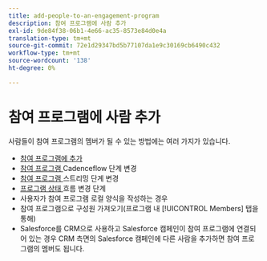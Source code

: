 ```yaml
---
title: add-people-to-an-engagement-program
description: 참여 프로그램에 사람 추가
exl-id: 9de84f38-06b1-4e66-ac35-8573e84d0e4a
translation-type: tm+mt
source-git-commit: 72e1d29347bd5b77107da1e9c30169cb6490c432
workflow-type: tm+mt
source-wordcount: '138'
ht-degree: 0%

---
```


# 참여 프로그램에 사람 추가

사람들이 참여 프로그램의 멤버가 될 수 있는 방법에는 여러 가지가 있습니다.

* [참여 프로그램에 추가](https://docs.marketo.com/display/DOCS/Add+to+Engagement+Program)
* [참여 프로그램 ](https://docs.marketo.com/display/DOCS/Change+Engagement+Program+Cadence) Cadenceflow 단계 변경
* [참여 프로그램 ](https://docs.marketo.com/display/DOCS/Change+Engagement+Program+Stream) 스트리밍 단계 변경
* [프로그램 상태 ](https://docs.marketo.com/display/DOCS/Change+Program+Status) 흐름 변경 단계
* 사용자가 참여 프로그램 로컬 양식을 작성하는 경우
* 참여 프로그램으로 구성원 가져오기(프로그램 내 [!UICONTROL Members] 탭을 통해)
* Salesforce를 CRM으로 사용하고 Salesforce 캠페인이 참여 프로그램에 연결되어 있는 경우 CRM 측면의 Salesforce 캠페인에 다른 사람을 추가하면 참여 프로그램의 멤버도 됩니다.
